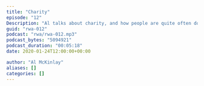 ```yaml
---
title: "Charity"
episode: "12"
Description: "Al talks about charity, and how people are quite often doing it wrong and don't even care."
guid: "rwa-012"
podcast: "rwa/rwa-012.mp3"
podcast_bytes: "5094921"
podcast_duration: "00:05:18"
date: 2020-01-24T12:00:00+00:00

author: "Al McKinlay"
aliases: []
categories: []
---
```

